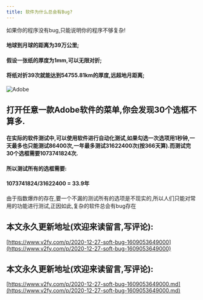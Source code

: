 ```yaml
---
title: 软件为什么总会有Bug?
---
```






如果你的程序没有bug,只能说明你的程序不够复杂!

#### 地球到月球的距离为39万公里;

#### 假设一张纸的厚度为1mm,可以无限对折;
#### 将纸对折39次就能达到54755.81km的厚度,远超地月距离;

![Adobe](https://www.v2fy.com/asset/0i/jikemiji/jikemiji-md/2020-12-27-soft-bug-1609053649000.assets/1240-20201227152119605.png)

## 打开任意一款Adobe软件的菜单,你会发现30个选框不算多.

#### 在实际的软件测试中,可以使用软件进行自动化测试,如果勾选一次选项用1秒钟,一天最多也只能测试86400次,一年最多测试31622400次(按366天算).而测试完30个选框需要1073741824次.

#### 所以测试所有的选框需要:

#### 1073741824/31622400 = 33.9年



由于指数爆炸的存在,要一个不漏的测试所有的选项是不现实的,所以人们只能对常用的功能进行测试,正因如此,复杂的软件总会有bug存在





## 本文永久更新地址(欢迎来读留言,写评论):

[https://www.v2fy.com/p/2020-12-27-soft-bug-1609053649000](https://www.v2fy.com/p/2020-12-27-soft-bug-1609053649000)

## 本文永久更新地址(欢迎来读留言,写评论):

[https://www.v2fy.com/p/2020-12-27-soft-bug-1609053649000.md](https://www.v2fy.com/p/2020-12-27-soft-bug-1609053649000.md)
